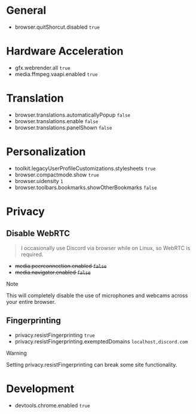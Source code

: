 # General
* browser.quitShorcut.disabled `true`

# Hardware Acceleration
* gfx.webrender.all `true`
* media.ffmpeg.vaapi.enabled `true`

# Translation
* browser.translations.automaticallyPopup `false`
* browser.translations.enable `false`
* browser.translations.panelShown `false`

# Personalization
* toolkit.legacyUserProfileCustomizations.stylesheets `true`
* browser.compactmode.show `true`
* browser.uidensity `1`
* browser.toolbars.bookmarks.showOtherBookmarks `false`

# Privacy

## Disable WebRTC
> I occasionally use Discord via browser while on Linux, so WebRTC is required.
* ~~media.peerconnection.enabled `false`~~
* ~~media.navigator.enabled `false`~~

> [!NOTE]
> This will completely disable the use of microphones and webcams across your entire browser.

## Fingerprinting
* privacy.resistFingerprinting `true`
* privacy.resistFingerprinting.exemptedDomains `localhost,discord.com`

> [!WARNING]
> Setting privacy.resistFingerprinting can break some site functionality.

# Development
* devtools.chrome.enabled `true`
